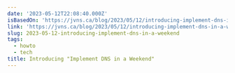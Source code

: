 ```yaml
---
date: '2023-05-12T22:08:40.000Z'
isBasedOn: 'https://jvns.ca/blog/2023/05/12/introducing-implement-dns-in-a-weekend/'
link: 'https://jvns.ca/blog/2023/05/12/introducing-implement-dns-in-a-weekend/'
slug: 2023-05-12-introducing-implement-dns-in-a-weekend
tags:
  - howto
  - tech
title: Introducing "Implement DNS in a Weekend"
---
```



